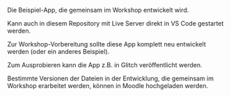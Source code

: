 Die Beispiel-App, die gemeinsam im Workshop entwickelt wird.

Kann auch in diesem Repository mit Live Server direkt in
VS Code gestartet werden.

Zur Workshop-Vorbereitung sollte diese App komplett neu
entwickelt werden (oder ein anderes Beispiel).

Zum Ausprobieren kann die App z.B. in Glitch veröffentlicht
werden.

Bestimmte Versionen der Dateien in der Entwicklung,
die gemeinsam im Workshop erarbeitet werden, können in
Moodle hochgeladen werden.
